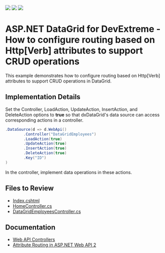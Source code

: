 <!-- default badges list -->
![](https://img.shields.io/endpoint?url=https://codecentral.devexpress.com/api/v1/VersionRange/230453554/19.2.5%2B)
[![](https://img.shields.io/badge/Open_in_DevExpress_Support_Center-FF7200?style=flat-square&logo=DevExpress&logoColor=white)](https://supportcenter.devexpress.com/ticket/details/T848628)
[![](https://img.shields.io/badge/📖_How_to_use_DevExpress_Examples-e9f6fc?style=flat-square)](https://docs.devexpress.com/GeneralInformation/403183)
<!-- default badges end -->

# ASP.NET DataGrid for DevExtreme - How to configure routing based on Http[Verb] attributes to support CRUD operations

This example demonstrates how to configure routing based on Http[Verb] attributes to support CRUD operations in DataGrid.

## Implementation Details

Set the Controller, LoadAction, UpdateAction, InsertAction, and DeleteAction options to **true** so that dxDataGrid's data source can access corresponding actions in a controller.

```CS
.DataSource(d => d.WebApi()
        .Controller("DataGridEmployees")
        .LoadAction(true)
        .UpdateAction(true)
        .InsertAction(true)
        .DeleteAction(true)
        .Key("ID")
)
```

In the controller, implement data operations in these actions.

## Files to Review

- [Index.cshtml](./CS/SampleProject/SampleProject/Views/Home/Index.cshtml)
- [HomeController.cs](./CS/SampleProject/SampleProject/Controllers/HomeController.cs)
- [DataGridEmployeesController.cs](./CS/SampleProject/SampleProject/Controllers/DataGridEmployeesController.cs)

## Documentation

- [Web API Controllers](https://docs.devexpress.com/DevExtremeAspNetMvc/401315/concepts/bind-controls-to-data/controllers#web-api-controllers)
- [Attribute Routing in ASP.NET Web API 2](https://docs.microsoft.com/en-us/aspnet/web-api/overview/web-api-routing-and-actions/attribute-routing-in-web-api-2)
